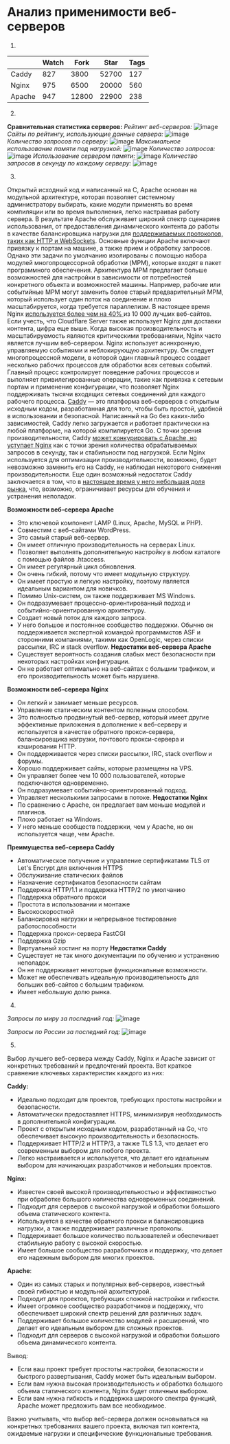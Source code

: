# Анализ применимости веб-серверов
1. 
|        | Watch | Fork  | Star  | Tags |
|--------|-------|-------|-------|------|
| Caddy  | 827   | 3800  | 52700 | 127  |
| Nginx  | 975   | 6500  | 20000 | 560  |
| Apache | 947   | 12800 | 22900 | 238  |

2.
**Сравнительная статистика серверов:**
_Рейтинг веб-серверов:_
![image](https://github.com/dBDanbulaT15/DanBulatov/assets/161689875/742ec867-1cde-4fd9-8885-1e80627b9f40)
_Сайты по рейтингу, использующие данные сервера:_
![image](https://github.com/dBDanbulaT15/DanBulatov/assets/161689875/069f2334-0be2-4370-af81-b19b392a16c9)
_Количество запросов по серверу:_
![image](https://github.com/dBDanbulaT15/DanBulatov/assets/161689875/a19352b5-3fff-42a0-be8b-dba6ea2d28fd)
_Максимальное использование памяти под нагрузкой:_
![image](https://github.com/dBDanbulaT15/DanBulatov/assets/161689875/a944d0cd-9c81-412a-915e-992dedc42297)
_Количество запросов:_
![image](https://github.com/dBDanbulaT15/DanBulatov/assets/161689875/04cfd1a2-d414-4b9c-af73-12273d6f0044)
_Использование сервером памяти:_
![image](https://github.com/dBDanbulaT15/DanBulatov/assets/161689875/6f380873-a8da-486e-89ca-c6709f22b14e)
_Количество запросов в секунду по каждому серверу:_
![image](https://github.com/dBDanbulaT15/DanBulatov/assets/161689875/ea40ffb4-8d3f-4c4c-adc2-9aeeaf657039)

3.
Открытый исходный код и написанный на C, Apache основан на модульной архитектуре, которая позволяет системному администратору выбирать, какие модули применять во время компиляции или во время выполнения, легко настраивая работу сервера. В результате Apache обслуживает широкий спектр сценариев использования, от предоставления динамического контента до работы в качестве балансировщика нагрузки для [поддерживаемых протоколов, таких как HTTP и WebSockets](https://blog.logrocket.com/websockets-tutorial-how-to-go-real-time-with-node-and-react-8e4693fbf843/). Основные функции Apache включают привязку к портам на машине, а также прием и обработку запросов. Однако эти задачи по умолчанию изолированы с помощью набора модулей многопроцессорной обработки (MPM), которые входят в пакет программного обеспечения. Архитектура MPM предлагает больше возможностей для настройки в зависимости от потребностей конкретного объекта и возможностей машины. Например, рабочие или событийные MPM могут заменить более старый предварительный MPM, который использует один поток на соединение и плохо масштабируется, когда требуется параллелизм.
В настоящее время Nginx [используется более чем на 40% ](https://w3techs.com/technologies/overview/web_server)из 10 000 лучших веб-сайтов. Если учесть, что Cloudflare Server также использует Nginx для доставки контента, цифра еще выше. Когда высокая производительность и масштабируемость являются критическими требованиями, Nginx часто является лучшим веб-сервером. Nginx использует асинхронную, управляемую событиями и неблокирующую архитектуру. Он следует многопроцессной модели, в которой один главный процесс создает несколько рабочих процессов для обработки всех сетевых событий. Главный процесс контролирует поведение рабочих процессов и выполняет привилегированные операции, такие как привязка к сетевым портам и применение конфигурации, что позволяет Nginx поддерживать тысячи входящих сетевых соединений для каждого рабочего процесса.
[Caddy](https://caddyserver.com/) — это платформа веб-серверов с открытым исходным кодом, разработанная для того, чтобы быть простой, удобной в использовании и безопасной. Написанный на Go без каких-либо зависимостей, Caddy легко загружается и работает практически на любой платформе, на которой компилируется Go. С точки зрения производительности, Caddy [может конкурировать с Apache, но уступает Nginx](https://github.com/centminmod/centminmod-caddy-v2#caddy-vs-centmin-mod-nginx-http2-https-benchmarks) как с точки зрения количества обрабатываемых запросов в секунду, так и стабильности под нагрузкой. Если Nginx используется для оптимизации производительности, возможно, будет невозможно заменить его на Caddy, не наблюдая некоторого снижения производительности. Еще один возможный недостаток Caddy заключается в том, что в [настоящее время у него небольшая доля рынка](https://w3techs.com/technologies/overview/web_server), что, возможно, ограничивает ресурсы для обучения и устранения неполадок.

**Возможности веб-сервера Apache**
- Это ключевой компонент LAMP (Linux, Apache, MySQL и PHP).
- Совместим с веб-сайтами WordPress.
- Это самый старый веб-сервер.
- Он имеет отличную производительность на серверах Linux.
- Позволяет выполнять дополнительную настройку в любом каталоге с помощью файлов .htaccess.
- Он имеет регулярный цикл обновления.
- Он очень гибкий, потому что имеет модульную структуру.
- Он имеет простую и легкую настройку, поэтому является идеальным вариантом для новичков.
- Помимо Unix-систем, он также поддерживает MS Windows.
- Он подразумевает процессно-ориентированный подход и событийно-ориентированную архитектуру.
- Создает новый поток для каждого запроса.
- У него большое и постоянное сообщество поддержки. Обычно он поддерживается экспертной командой программистов ASF и сторонними компаниями, такими как OpenLogic, через списки рассылки, IRC и stack overflow.
**Недостатки веб-сервера Apache**
- Существует вероятность создания слабых мест безопасности при некоторых настройках конфигурации.
- Он не работает оптимально на веб-сайтах с большим трафиком, и его производительность может быть нарушена.

**Возможности веб-сервера Nginx**
- Он легкий и занимает меньше ресурсов.
- Управление статическим контентом полезным способом.
- Это полностью продвинутый веб-сервер, который имеет другие эффективные приложения в дополнение к веб-серверу и используется в качестве обратного прокси-сервера, балансировщика нагрузки, почтового прокси-сервера и кэширования HTTP.
- Он поддерживается через списки рассылки, IRC, stack overflow и форумы.
- Хорошо поддерживает сайты, которые размещены на VPS.
- Он управляет более чем 10 000 пользователей, которые подключаются одновременно.
- Он подразумевает событийно-ориентированный подход.
- Управляет несколькими запросами в потоке.
**Недостатки Nginx**
- По сравнению с Apache, он предлагает вам меньше модулей и плагинов.
- Плохо работает на Windows.
- У него меньше сообществ поддержки, чем у Apache, но он используется чаще, чем Apache.

**Преимущества веб-сервера Caddy**
- Автоматическое получение и управление сертификатами TLS от Let's Encrypt для включения HTTPS
- Обслуживание статических файлов
- Назначение сертификатов безопасности сайтам
- Поддержка HTTP/1.1 и поддержка HTTP/2 по умолчанию
- Поддержка обратного прокси
- Простота в использовании и монтаже
- Высокоскоростной
- Балансировка нагрузки и непрерывное тестирование работоспособности
- Поддержка прокси-сервера FastCGI
- Поддержка Gzip
- Виртуальный хостинг на порту
**Недостатки Caddy**
- Существует не так много документации по обучению и устранению неполадок.
- Он не поддерживает некоторые функциональные возможности.
- Может не обеспечивать идеальную производительность для больших веб-сайтов с большим трафиком.
- Имеет небольшую долю рынка.

4.
_Запросы по миру за последний год:_
![image](https://github.com/dBDanbulaT15/DanBulatov/assets/161689875/51044d50-f336-47e6-885c-2e17d35a0e3c)

_Запросы по России за последний год:_
![image](https://github.com/dBDanbulaT15/DanBulatov/assets/161689875/27eef18b-02f8-498e-a713-13b631299dd5)

5.
Выбор лучшего веб-сервера между Caddy, Nginx и Apache зависит от конкретных требований и предпочтений проекта. Вот краткое сравнение ключевых характеристик каждого из них:

**Caddy:**
- Идеально подходит для проектов, требующих простоты настройки и безопасности.
- Автоматически предоставляет HTTPS, минимизируя необходимость в дополнительной конфигурации.
- Проект с открытым исходным кодом, разработанный на Go, что обеспечивает высокую производительность и безопасность.
- Поддерживает HTTP/2 и HTTP/3, а также TLS 1.3, что делает его современным выбором для любого проекта.
- Легко настраивается и используется, что делает его идеальным выбором для начинающих разработчиков и небольших проектов.

**Nginx:**
- Известен своей высокой производительностью и эффективностью при обработке большого количества одновременных соединений.
- Подходит для серверов с высокой нагрузкой и обработки большого объема статического контента.
- Используется в качестве обратного прокси и балансировщика нагрузки, а также поддерживает различные протоколы.
- Поддерживает большое количество пользователей и обеспечивает стабильную работу с высокой скоростью.
- Имеет большое сообщество разработчиков и поддержку, что делает его надежным выбором для многих проектов.

**Apache**:
- Один из самых старых и популярных веб-серверов, известный своей гибкостью и модульной архитектурой.
- Подходит для проектов, требующих сложной настройки и гибкости.
- Имеет огромное сообщество разработчиков и поддержку, что обеспечивает широкий спектр решений для различных задач.
- Поддерживает большое количество модулей и расширений, что делает его идеальным выбором для сложных проектов.
- Подходит для серверов с высокой нагрузкой и обработки большого объема динамического контента.

Вывод:
- Если ваш проект требует простоты настройки, безопасности и быстрого развертывания, Caddy может быть идеальным выбором.
- Если вам нужна высокая производительность и обработка большого объема статического контента, Nginx будет отличным выбором.
- Если вам нужна гибкость и поддержка широкого спектра функций, Apache может предложить вам все необходимое.

Важно учитывать, что выбор веб-сервера должен основываться на конкретных требованиях вашего проекта, включая тип контента, ожидаемые нагрузки и специфические функциональные требования.
